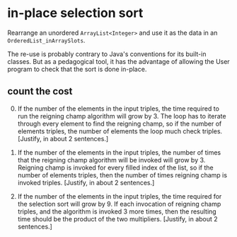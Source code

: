 # in-place selection sort

Rearrange
an unordered `ArrayList<Integer>`
and use it as the data in an `OrderedList_inArraySlots`.

The re-use is probably contrary to Java's conventions
for its built-in classes. But as a pedagogical tool,
it has the advantage of allowing
the User program to check that the sort
is done in-place.

## count the cost

0. If the number of the elements in the input triples,
the time required to run the reigning champ algorithm
will grow by 3. The loop has to iterate through every element to find the reigning champ, so if the number of elements triples, the number of elements the loop much check triples.
[Justify, in about 2 sentences.]

0. If the number of the elements in the input triples,
the number of times that the reigning champ algorithm
will be invoked 
will grow by 3.
Reigning champ is invoked for every filled index of the list, so if the number of elements triples, then the number of times reigning champ is invoked triples. 
[Justify, in about 2 sentences.]

0. If the number of the elements in the input triples,
the time required for the selection sort
will grow by 9. If each invocation of reigning champ triples, and the algorithm is invoked 3 more times, then the resulting time should be the product of the two multipliers. 
[Justify, in about 2 sentences.]
